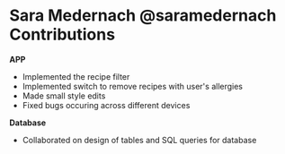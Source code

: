 # Sara Medernach @saramedernach Contributions

**APP**

- Implemented the recipe filter
- Implemented switch to remove recipes with user's allergies
- Made small style edits
- Fixed bugs occuring across different devices

**Database**

- Collaborated on design of tables and SQL queries for database

